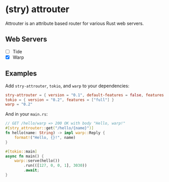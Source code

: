 # (stry) attrouter

Attrouter is an attribute based router for various Rust web servers.

## Web Servers
  - [ ] Tide
  - [x] Warp

## Examples

Add `stry-attrouter`, `tokio`, and `warp` to your dependencies:

```toml
stry-attrouter = { version = "0.1", default-features = false, features = [ "with-warp" ] }
tokio = { version = "0.2", features = ["full"] }
warp = "0.2"
```

And in your `main.rs`:

```rust
// GET /hello/warp => 200 OK with body "Hello, warp!"
#[stry_attrouter::get("/hello/{name}")]
fn hello(name: String) -> impl warp::Reply {
    format!("Hello, {}!", name)
}

#[tokio::main]
async fn main() {
    warp::serve(hello())
        .run(([127, 0, 0, 1], 3030))
        .await;
}
```
